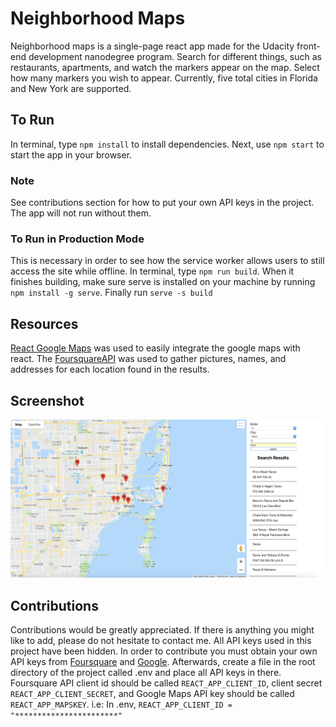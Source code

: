 # Neighborhood Maps #
Neighborhood maps is a single-page react app made for the Udacity front-end development nanodegree program. Search for different things, such as restaurants, apartments, and watch the markers appear on the map. Select how many markers you wish to appear. Currently, five total cities in Florida and New York are supported.

## To Run ##
In terminal, type ```npm install``` to install dependencies. Next, use ```npm start``` to start the app in your browser.
### Note ###
See contributions section for how to put your own API keys in the project. The app will not run without them. 

### To Run in Production Mode ###
This is necessary in order to see how the service worker allows users to still access the site while offline. In terminal, type ```npm run build```. When it finishes building, make sure serve is installed on your machine by running ```npm install -g serve```. Finally run ```serve -s build```

## Resources ##
[React Google Maps](https://github.com/tomchentw/react-google-maps) was used to easily integrate the google maps with react. The [FoursquareAPI](https://developer.foursquare.com/) was used to gather pictures, names, and addresses for each location found in the results. 

## Screenshot ##
![Map](map.png)

## Contributions ##
Contributions would be greatly appreciated. If there is anything you might like to add, please do not hesitate to contact me. 
All API keys used in this project have been hidden. In order to contribute you must obtain your own API keys from [Foursquare](https://developer.foursquare.com/) and [Google](https://developers.google.com/maps/documentation/javascript/get-api-key).
Afterwards, create a file in the root directory of the project called .env and place all API keys in there. Foursquare API client id should be called ```REACT_APP_CLIENT_ID```, client secret ```REACT_APP_CLIENT_SECRET```, and Google Maps API key should be called ```REACT_APP_MAPSKEY```.
i.e: In .env, ```REACT_APP_CLIENT_ID = "***********************"``` 
